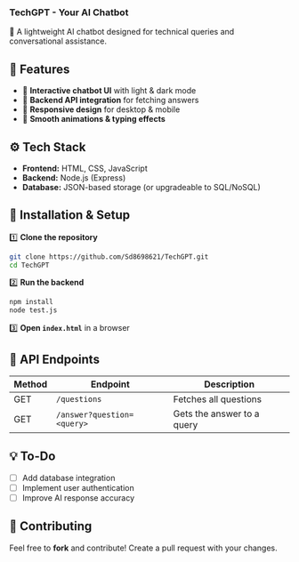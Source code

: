 ### **TechGPT - Your AI Chatbot**
🚀 A lightweight AI chatbot designed for technical queries and conversational assistance.

## 📌 **Features**
- 🔹 **Interactive chatbot UI** with light & dark mode  
- 🔹 **Backend API integration** for fetching answers  
- 🔹 **Responsive design** for desktop & mobile  
- 🔹 **Smooth animations & typing effects**  

## ⚙️ **Tech Stack**
- **Frontend:** HTML, CSS, JavaScript  
- **Backend:** Node.js (Express)  
- **Database:** JSON-based storage (or upgradeable to SQL/NoSQL)  

## 🔧 **Installation & Setup**
1️⃣ **Clone the repository**  
```sh
git clone https://github.com/Sd8698621/TechGPT.git
cd TechGPT
```

2️⃣ **Run the backend**  
```sh
npm install
node test.js
```

3️⃣ **Open `index.html`** in a browser  

## 📡 **API Endpoints**
| Method | Endpoint | Description |
|--------|---------|-------------|
| GET | `/questions` | Fetches all questions |
| GET | `/answer?question=<query>` | Gets the answer to a query |

## 💡 **To-Do**
- [ ] Add database integration  
- [ ] Implement user authentication  
- [ ] Improve AI response accuracy  

## 🤝 **Contributing**
Feel free to **fork** and contribute! Create a pull request with your changes.

